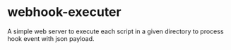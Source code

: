 # webhook-executer
A simple web server to execute each script in a given directory to process hook event with json payload.
